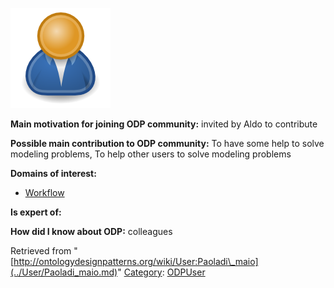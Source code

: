 [![Image:ODPUser.png](../images/a/a6/ODPUser.png)](../Image/ODPUser.png.md "Image:ODPUser.png")




  





__Main motivation for joining ODP community:__ invited by Aldo to contribute


__Possible main contribution to ODP community:__ To have some help to solve modeling problems, To help other users to solve modeling problems


__Domains of interest:__



* [Workflow](../Community/Workflow.md "Community:Workflow")


__Is expert of:__


  

__How did I know about ODP:__ colleagues






Retrieved from "[http://ontologydesignpatterns.org/wiki/User:Paoladi\_maio](../User/Paoladi_maio.md)"
 [Category](http://ontologydesignpatterns.org/wiki/Special:Categories "Special:Categories"): [ODPUser](../Category/ODPUser.md "Category:ODPUser")
